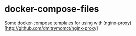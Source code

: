 # docker-compose-files
Some docker-compose templates for using with (nginx-proxy)[http://github.com/dmitrymomot/nginx-proxy]